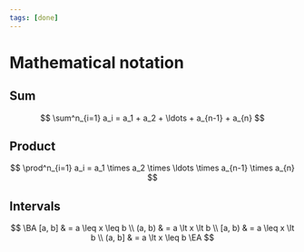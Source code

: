 ```yaml
---
tags: [done]
---
```


# Mathematical notation

## Sum

$$
\sum^n_{i=1} a_i =
a_1 +
a_2 +
\ldots +
a_{n-1} +
a_{n}
$$

## Product

$$
\prod^n_{i=1} a_i =
a_1 \times
a_2 \times
\ldots \times
a_{n-1} \times
a_{n}
$$

## Intervals

$$
\BA
	[a, b] & = a \leq x \leq b
	\\
	(a, b) & = a \lt x \lt b
	\\
	[a, b) & = a \leq x \lt b
	\\
	(a, b] & = a \lt x \leq b
\EA
$$

